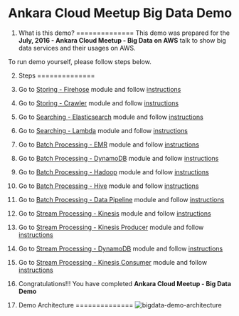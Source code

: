 # Ankara Cloud Meetup Big Data Demo 

1. What is this demo?
==============
This demo was prepared for the **July, 2016 - Ankara Cloud Meetup - Big Data on AWS** talk
to show big data services and their usages on AWS.

To run demo yourself, please follow steps below.

2. Steps
==============
1. Go to [Storing - Firehose](github.com/serkan-ozal/ankaracloudmeetup-bigdata-demo/tree/master/bigdata-demo-storing-firehose) 
module and follow [instructions](github.com/serkan-ozal/ankaracloudmeetup-bigdata-demo/tree/master/bigdata-demo-storing-firehose/README.md)
2. Go to [Storing - Crawler](github.com/serkan-ozal/ankaracloudmeetup-bigdata-demo/tree/master/bigdata-demo-storing-crawler) 
module and follow [instructions](github.com/serkan-ozal/ankaracloudmeetup-bigdata-demo/tree/master/bigdata-demo-storing-crawler/README.md)
3. Go to [Searching - Elasticsearch](github.com/serkan-ozal/ankaracloudmeetup-bigdata-demo/tree/master/bigdata-demo-searching-elasticsearch) 
module and follow [instructions](github.com/serkan-ozal/ankaracloudmeetup-bigdata-demo/tree/master/bigdata-demo-searching-elasticsearch/README.md)
4. Go to [Searching - Lambda](github.com/serkan-ozal/ankaracloudmeetup-bigdata-demo/tree/master/bigdata-demo-searching-lambda) 
module and follow [instructions](github.com/serkan-ozal/ankaracloudmeetup-bigdata-demo/tree/master/bigdata-demo-searching-lambda/README.md)
5. Go to [Batch Processing - EMR](github.com/serkan-ozal/ankaracloudmeetup-bigdata-demo/tree/master/bigdata-demo-batchprocessing-emr) 
module and follow [instructions](github.com/serkan-ozal/ankaracloudmeetup-bigdata-demo/tree/master/bigdata-demo-batchprocessing-emr/README.md)
6. Go to [Batch Processing - DynamoDB](github.com/serkan-ozal/ankaracloudmeetup-bigdata-demo/tree/master/bigdata-demo-batchprocessing-dynamodb) 
module and follow [instructions](github.com/serkan-ozal/ankaracloudmeetup-bigdata-demo/tree/master/bigdata-demo-batchprocessing-dynamodb/README.md)
7. Go to [Batch Processing - Hadoop](github.com/serkan-ozal/ankaracloudmeetup-bigdata-demo/tree/master/bigdata-demo-batchprocessing-hadoop) 
module and follow [instructions](github.com/serkan-ozal/ankaracloudmeetup-bigdata-demo/tree/master/bigdata-demo-batchprocessing-hadoop/README.md)
8. Go to [Batch Processing - Hive](github.com/serkan-ozal/ankaracloudmeetup-bigdata-demo/tree/master/bigdata-demo-batchprocessing-hive) 
module and follow [instructions](github.com/serkan-ozal/ankaracloudmeetup-bigdata-demo/tree/master/bigdata-demo-batchprocessing-hive/README.md)
9. Go to [Batch Processing - Data Pipeline](github.com/serkan-ozal/ankaracloudmeetup-bigdata-demo/tree/master/bigdata-demo-batchprocessing-datapipeline) 
module and follow [instructions](github.com/serkan-ozal/ankaracloudmeetup-bigdata-demo/tree/master/bigdata-demo-batchprocessing-datapipeline/README.md)
10. Go to [Stream Processing - Kinesis](github.com/serkan-ozal/ankaracloudmeetup-bigdata-demo/tree/master/bigdata-demo-streamprocessing-kinesis) 
module and follow [instructions](github.com/serkan-ozal/ankaracloudmeetup-bigdata-demo/tree/master/bigdata-demo-streamprocessing-kinesis/README.md)
11. Go to [Stream Processing - Kinesis Producer](github.com/serkan-ozal/ankaracloudmeetup-bigdata-demo/tree/master/bigdata-demo-streamprocessing-kinesis-producer) 
module and follow [instructions](github.com/serkan-ozal/ankaracloudmeetup-bigdata-demo/tree/master/bigdata-demo-streamprocessing-kinesis-producer/README.md)
12. Go to [Stream Processing - DynamoDB](github.com/serkan-ozal/ankaracloudmeetup-bigdata-demo/tree/master/bigdata-demo-streamprocessing-dynamodb) 
module and follow [instructions](github.com/serkan-ozal/ankaracloudmeetup-bigdata-demo/tree/master/bigdata-demo-streamprocessing-dynamodb/README.md)
13. Go to [Stream Processing - Kinesis Consumer](github.com/serkan-ozal/ankaracloudmeetup-bigdata-demo/tree/master/bigdata-demo-streamprocessing-kinesis-consumer) 
module and follow [instructions](github.com/serkan-ozal/ankaracloudmeetup-bigdata-demo/tree/master/bigdata-demo-streamprocessing-kinesis-consumer/README.md)
14. Congratulations!!! You have completed **Ankara Cloud Meetup - Big Data Demo**

3. Demo Architecture
==============
![bigdata-demo-architecture](github.com/serkan-ozal/ankaracloudmeetup-bigdata-demo/images/bigdata-demo-architecture.png) 
